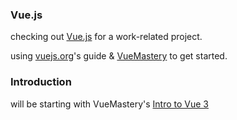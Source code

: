 ### Vue.js

checking out [Vue.js](https://github.com/vuejs/vue) for a work-related project. 

using [vuejs.org](https://v3.vuejs.org/guide/introduction.html)'s guide & [VueMastery](https://www.vuemastery.com/) to get started.

### Introduction

will be starting with VueMastery's [Intro to Vue 3](https://www.vuemastery.com/courses/intro-to-vue-3/intro-to-vue3/)

